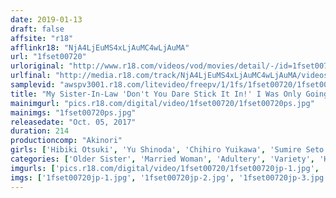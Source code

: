 ```yaml
---
date: 2019-01-13
draft: false
affsite: "r18"
afflinkr18: "NjA4LjEuMS4xLjAuMC4wLjAuMA"
url: "1fset00720"
urloriginal: "http://www.r18.com/videos/vod/movies/detail/-/id=1fset00720"
urlfinal: "http://media.r18.com/track/NjA4LjEuMS4xLjAuMC4wLjAuMA/videos/vod/movies/detail/-/id=1fset00720"
samplevid: "awspv3001.r18.com/litevideo/freepv/1/1fs/1fset00720/1fset00720_dmb_w.mp4"
title: "My Sister-In-Law 'Don't You Dare Stick It In!' I Was Only Going To Poke My Tip In, But Her Pussy Was So Wet And Juicy That It Just Slipped All The Way In! When My Sister-In-Law Got Hot And Horny, It Was Time For Multiple Rounds Of Creampie Raw Footage Sex!"
mainimgurl: "pics.r18.com/digital/video/1fset00720/1fset00720ps.jpg"
mainimgs: "1fset00720ps.jpg"
releasedate: "Oct. 05, 2017"
duration: 214
productioncomp: "Akinori"
girls: ['Hibiki Otsuki', 'Yu Shinoda', 'Chihiro Yuikawa', 'Sumire Seto']
categories: ['Older Sister', 'Married Woman', 'Adultery', 'Variety', 'Hi-Def']
imgurls: ['pics.r18.com/digital/video/1fset00720/1fset00720jp-1.jpg', 'pics.r18.com/digital/video/1fset00720/1fset00720jp-2.jpg', 'pics.r18.com/digital/video/1fset00720/1fset00720jp-3.jpg', 'pics.r18.com/digital/video/1fset00720/1fset00720jp-4.jpg', 'pics.r18.com/digital/video/1fset00720/1fset00720jp-5.jpg', 'pics.r18.com/digital/video/1fset00720/1fset00720jp-6.jpg', 'pics.r18.com/digital/video/1fset00720/1fset00720jp-7.jpg', 'pics.r18.com/digital/video/1fset00720/1fset00720jp-8.jpg', 'pics.r18.com/digital/video/1fset00720/1fset00720jp-9.jpg', 'pics.r18.com/digital/video/1fset00720/1fset00720jp-10.jpg', 'pics.r18.com/digital/video/1fset00720/1fset00720jp-11.jpg', 'pics.r18.com/digital/video/1fset00720/1fset00720jp-12.jpg', 'pics.r18.com/digital/video/1fset00720/1fset00720jp-13.jpg', 'pics.r18.com/digital/video/1fset00720/1fset00720jp-14.jpg', 'pics.r18.com/digital/video/1fset00720/1fset00720jp-15.jpg', 'pics.r18.com/digital/video/1fset00720/1fset00720jp-16.jpg', 'pics.r18.com/digital/video/1fset00720/1fset00720jp-17.jpg', 'pics.r18.com/digital/video/1fset00720/1fset00720jp-18.jpg', 'pics.r18.com/digital/video/1fset00720/1fset00720jp-19.jpg', 'pics.r18.com/digital/video/1fset00720/1fset00720jp-20.jpg']
imgs: ['1fset00720jp-1.jpg', '1fset00720jp-2.jpg', '1fset00720jp-3.jpg', '1fset00720jp-4.jpg', '1fset00720jp-5.jpg', '1fset00720jp-6.jpg', '1fset00720jp-7.jpg', '1fset00720jp-8.jpg', '1fset00720jp-9.jpg', '1fset00720jp-10.jpg', '1fset00720jp-11.jpg', '1fset00720jp-12.jpg', '1fset00720jp-13.jpg', '1fset00720jp-14.jpg', '1fset00720jp-15.jpg', '1fset00720jp-16.jpg', '1fset00720jp-17.jpg', '1fset00720jp-18.jpg', '1fset00720jp-19.jpg', '1fset00720jp-20.jpg']
---
```

